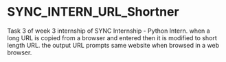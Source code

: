 # SYNC_INTERN_URL_Shortner
Task 3 of week 3 internship of SYNC Internship - Python Intern.
when a long URL is copied from a browser and entered then it is modified to short length URL.
the output URL prompts same website when browsed in a web browser.

